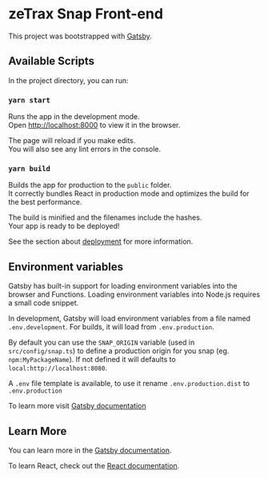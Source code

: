 # zeTrax Snap Front-end

This project was bootstrapped with [Gatsby](https://www.gatsbyjs.com/).

## Available Scripts

In the project directory, you can run:

### `yarn start`

Runs the app in the development mode.\
Open [http://localhost:8000](http://localhost:8000) to view it in the browser.

The page will reload if you make edits.\
You will also see any lint errors in the console.

### `yarn build`

Builds the app for production to the `public` folder.\
It correctly bundles React in production mode and optimizes the build for the best performance.

The build is minified and the filenames include the hashes.\
Your app is ready to be deployed!

See the section about [deployment](https://www.gatsbyjs.com/docs/how-to/previews-deploys-hosting/) for more information.

## Environment variables

Gatsby has built-in support for loading environment variables into the browser and Functions. Loading environment variables into Node.js requires a small code snippet.

In development, Gatsby will load environment variables from a file named `.env.development`. For builds, it will load from `.env.production`.

By default you can use the `SNAP_ORIGIN` variable (used in `src/config/snap.ts`) to define a production origin for you snap (eg. `npm:MyPackageName`). If not defined it will defaults to `local:http://localhost:8080`.

A `.env` file template is available, to use it rename `.env.production.dist` to `.env.production`

To learn more visit [Gatsby documentation](https://www.gatsbyjs.com/docs/how-to/local-development/environment-variables/)

## Learn More

You can learn more in the [Gatsby documentation](https://www.gatsbyjs.com/docs/).

To learn React, check out the [React documentation](https://reactjs.org/).
